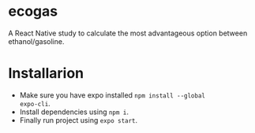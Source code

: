 # ecogas
A React Native study to calculate the most advantageous option between ethanol/gasoline. 

# Installarion
  - Make sure you have expo installed <code>npm install --global expo-cli</code>.
  - Install dependencies using <code>npm i</code>.
  - Finally run project using <code>expo start</code>.
